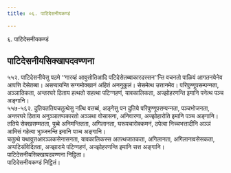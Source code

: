 ```yaml
---
title: ०६. पाटिदेसनीयकण्डं

---
```

६. पाटिदेसनीयकण्डं  


## पाटिदेसनीयसिक्खापदवण्णना

५५२. पाटिदेसनीयेसु पठमे ‘‘गारय्हं आवुसोतिआदि पटिदेसेतब्बाकारदस्सन’’न्ति वचनतो पाळियं आगतनयेनेव आपत्ति देसेतब्बा। असप्पायन्ति सग्गमोक्खानं अहितं अननुकूलं। सेसमेत्थ उत्तानमेव। परिपुण्णूपसम्पन्‍नता, अञ्‍ञातिकता, अन्तरघरे ठिताय हत्थतो सहत्था पटिग्गहणं, यावकालिकता, अज्झोहरणन्ति इमानि पनेत्थ पञ्‍च अङ्गानि।  
५५७-५६२. दुतियततियचतुत्थेसु नत्थि वत्तब्बं, अङ्गेसु पन दुतिये परिपुण्णूपसम्पन्‍नता, पञ्‍चभोजनता, अन्तरघरे ठिताय अनुञ्‍ञातप्पकारतो अञ्‍ञथा वोसासना, अनिवारणा, अज्झोहारोति इमानि पञ्‍च अङ्गानि।  
ततिये सेक्खसम्मतता, पुब्बे अनिमन्तितता, अगिलानता, घरूपचारोक्‍कमनं, ठपेत्वा निच्‍चभत्तादीनि अञ्‍ञं आमिसं गहेत्वा भुञ्‍जनन्ति इमानि पञ्‍च अङ्गानि।  
चतुत्थे यथावुत्तआरञ्‍ञकसेनासनता, यावकालिकस्स अतत्थजातकता, अगिलानता, अगिलानावसेसकता, अप्पटिसंविदितता, अज्झारामे पटिग्गहणं, अज्झोहरणन्ति इमानि सत्त अङ्गानि।  
पाटिदेसनीयसिक्खापदवण्णना निट्ठिता।  
पाटिदेसनीयकण्डं निट्ठितं।  